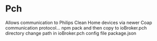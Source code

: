 # Pch
Allows communication to Philips Clean Home devices via newer Coap communication protocol...
npm pack and then copy to ioBroker.pch directory
change path in ioBroker.pch config file package.json
